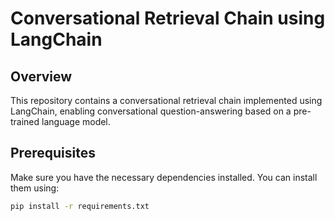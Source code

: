 
# Conversational Retrieval Chain using LangChain

## Overview

This repository contains a conversational retrieval chain implemented using LangChain, enabling conversational question-answering based on a pre-trained language model.

## Prerequisites

Make sure you have the necessary dependencies installed. You can install them using:

```bash
pip install -r requirements.txt


